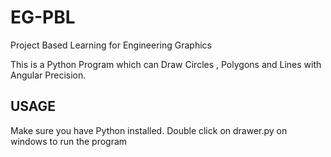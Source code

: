 # EG-PBL
Project Based Learning for Engineering Graphics


This is a Python Program which can Draw Circles , Polygons and Lines with Angular Precision. 

USAGE
-----

Make sure you have Python installed.
Double click on drawer.py on windows to run the program
